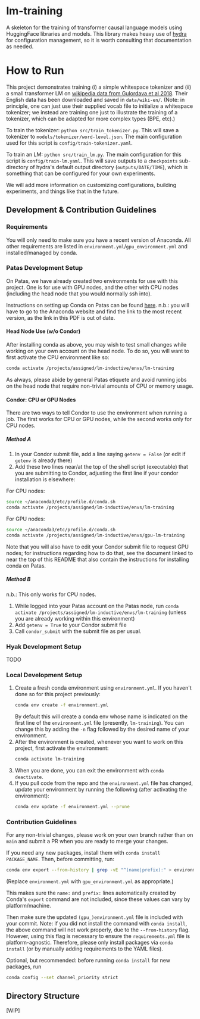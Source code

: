 # lm-training

A skeleton for the training of transformer causal language models using HuggingFace libraries and models.  This library makes heavy use of [hydra](https://hydra.cc) for configuration management, so it is worth consulting that documentation as needed.

# How to Run

This project demonstrates training (i) a simple whitespace tokenizer and (ii) a small transformer LM on [wikipedia data from Gulordava et al 2018](https://github.com/facebookresearch/colorlessgreenRNNs/tree/main/data).  Their English data has been downloaded and saved in `data/wiki-en/`.  (Note: in principle, one can just use their supplied vocab file to initialize a whitespace tokenizer; we instead are training one just to illustrate the training of a tokenizer, which can be adapted for more complex types (BPE, etc).)

To train the tokenizer: `python src/train_tokenizer.py`.  This will save a tokenizer to `models/tokenizer/word-level.json`.  The main configuration used for this script is `config/train-tokenizer.yaml`.

To train an LM: `python src/train_lm.py`.  The main configuration for this script is `config/train-lm.yaml`.  This will save outputs to a `checkpoints` sub-directory of hydra's default output directory (`outputs/DATE/TIME`), which is something that can be configured for your own experiments.

We will add more information on customizing configurations, building experiments, and things like that in the future.


## Development & Contribution Guidelines

### Requirements

You will only need to make sure you have a recent version of Anaconda. All other requirements are listed in `environment.yml`/`gpu_environment.yml` and installed/managed by conda.

### Patas Development Setup

On Patas, we have already created two environments for use with this project. One is for use with GPU nodes, and the other with CPU nodes (including the head node that you would normally ssh into).

Instructions on setting up Conda on Patas can be found [here](https://www.shane.st/teaching/575/spr22/patas-gpu.pdf). n.b.: you will have to go to the Anaconda website and find the link to the most recent version, as the link in this PDF is out of date.

#### Head Node Use (w/o Condor)

After installing conda as above, you may wish to test small changes while working on your own account on the head node. To do so, you will want to first activate the CPU environment like so:

```sh
conda activate /projects/assigned/lm-inductive/envs/lm-training
```

As always, please abide by general Patas etiquete and avoid running jobs on the head node that require non-trivial amounts of CPU or memory usage.

#### Condor: CPU or GPU Nodes

There are two ways to tell Condor to use the environment when running a job. The first works for CPU or GPU nodes, while the second works only for CPU nodes.

##### Method A

1. In your Condor submit file, add a line saying `getenv = False` (or edit if `getenv` is already there)
1. Add these two lines near/at the top of the shell script (executable) that you are submitting to Condor, adjusting the first line if your condor installation is elsewhere:

For CPU nodes:
```sh
source ~/anaconda3/etc/profile.d/conda.sh
conda activate /projects/assigned/lm-inductive/envs/lm-training
```

For GPU nodes:
```sh
source ~/anaconda3/etc/profile.d/conda.sh
conda activate /projects/assigned/lm-inductive/envs/gpu-lm-training
```

Note that you will also have to edit your Condor submit file to request GPU nodes; for instructions regarding how to do that, see the document linked to near the top of this README that also contain the instructions for installing conda on Patas.

##### Method B
n.b.: This only works for CPU nodes.

1. While logged into your Patas account on the Patas node, run `conda activate /projects/assigned/lm-inductive/envs/lm-training` (unless you are already working within this environment)
1. Add `getenv = True` to your Condor submit file
1. Call `condor_submit` with the submit file as per usual.

### Hyak Development Setup

TODO

### Local Development Setup

1. Create a fresh conda environment using `environment.yml`. If you haven't done so for this project previously:
    ```sh
    conda env create -f environment.yml
    ```
    By default this will create a conda env whose name is indicated on the first line of the `environment.yml` file (presently, `lm-training`). You can change this by adding the `-n` flag followed by the desired name of your environment.
1. After the environment is created, whenever you want to work on this project, first activate the environment:
    ```sh
    conda activate lm-training
    ```
1. When you are done, you can exit the environment with `conda deactivate`.
1. If you pull code from the repo and the `environment.yml` file has changed, update your environment by running the following (after activating the environment):
    ```sh
    conda env update -f environment.yml --prune
    ```

### Contribution Guidelines

For any non-trivial changes, please work on your own branch rather than on `main` and submit a PR when you are ready to merge your changes.

If you need any new packages, install them with `conda install PACKAGE_NAME`. Then, before committing, run:

```sh
conda env export --from-history | grep -vE "^(name|prefix):" > environment.yml
```

(Replace `environment.yml` with `gpu_environment.yml` as appropriate.)

This makes sure the `name:` and `prefix:` lines automatically created by Conda's `export` command are not included, since these values can vary by platform/machine.

Then make sure the updated `(gpu_)environment.yml` file is included with your commit. Note: if you did not install the command with `conda install`, the above command will not work properly, due to the `--from-history` flag. However, using this flag is necessary to ensure the `requirements.yml` file is platform-agnostic. Therefore, please only install packages via `conda install` (or by manually adding requirements to the YAML files).

Optional, but recommended: before running `conda install` for new packages, run
```sh
conda config --set channel_priority strict
```

## Directory Structure

[WIP]
